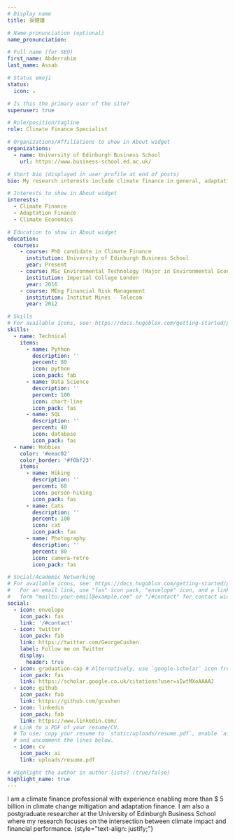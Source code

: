 ```yaml
---
# Display name
title: 吳健雄

# Name pronunciation (optional)
name_pronunciation: 

# Full name (for SEO)
first_name: Abderrahim
last_name: Assab

# Status emoji
status:
  icon: ☕️

# Is this the primary user of the site?
superuser: true

# Role/position/tagline
role: Climate Finance Specialist

# Organizations/Affiliations to show in About widget
organizations:
  - name: University of Edinburgh Business School
    url: https://www.business-school.ed.ac.uk/

# Short bio (displayed in user profile at end of posts)
bio: My research interests include climate finance in general, adaptation finance, and climate economics.

# Interests to show in About widget
interests:
  - Climate Finance
  - Adaptation Finance 
  - Climate Economics

# Education to show in About widget
education:
  courses:
    - course: PhD candidate in Climate Finance
      institution: University of Edinburgh Business School
      year: Present
    - course: MSc Environmental Technology (Major in Environmental Economics) 
      institution: Imperial College London
      year: 2016
    - course: MEng Financial Risk Management
      institution: Institut Mines - Telecom
      year: 2012

# Skills
# For available icons, see: https://docs.hugoblox.com/getting-started/page-builder/#icons
skills:
  - name: Technical
    items:
      - name: Python
        description: ''
        percent: 80
        icon: python
        icon_pack: fab
      - name: Data Science
        description: ''
        percent: 100
        icon: chart-line
        icon_pack: fas
      - name: SQL
        description: ''
        percent: 40
        icon: database
        icon_pack: fas
  - name: Hobbies
    color: '#eeac02'
    color_border: '#f0bf23'
    items:
      - name: Hiking
        description: ''
        percent: 60
        icon: person-hiking
        icon_pack: fas
      - name: Cats
        description: ''
        percent: 100
        icon: cat
        icon_pack: fas
      - name: Photography
        description: ''
        percent: 80
        icon: camera-retro
        icon_pack: fas

# Social/Academic Networking
# For available icons, see: https://docs.hugoblox.com/getting-started/page-builder/#icons
#   For an email link, use "fas" icon pack, "envelope" icon, and a link in the
#   form "mailto:your-email@example.com" or "/#contact" for contact widget.
social:
  - icon: envelope
    icon_pack: fas
    link: '/#contact'
  - icon: twitter
    icon_pack: fab
    link: https://twitter.com/GeorgeCushen
    label: Follow me on Twitter
    display:
      header: true
  - icon: graduation-cap # Alternatively, use `google-scholar` icon from `ai` icon pack
    icon_pack: fas
    link: https://scholar.google.co.uk/citations?user=sIwtMXoAAAAJ
  - icon: github
    icon_pack: fab
    link: https://github.com/gcushen
  - icon: linkedin
    icon_pack: fab
    link: https://www.linkedin.com/
  # Link to a PDF of your resume/CV.
  # To use: copy your resume to `static/uploads/resume.pdf`, enable `ai` icons in `params.yaml`,
  # and uncomment the lines below.
  - icon: cv
    icon_pack: ai
    link: uploads/resume.pdf

# Highlight the author in author lists? (true/false)
highlight_name: true
---
```


I am a climate finance professional with experience enabling more than $ 5 billion in climate change mitigation and adaptation finance. I am also a postgraduate researcher at the University of Edinburgh Business School where my research focuses on the intersection between climate impact and financial performance. 
{style="text-align: justify;"}
